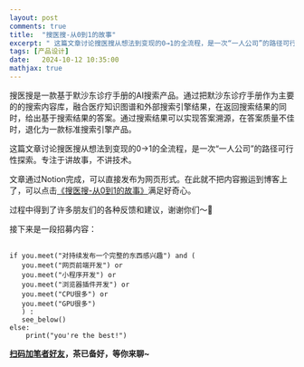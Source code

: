 ```yaml
---
layout: post
comments: true
title:  "搜医搜-从0到1的故事"
excerpt: " 这篇文章讨论搜医搜从想法到变现的0→1的全流程，是一次“一人公司”的路径可行性探索。专注于讲故事，不讲技术。"
tags: [产品设计]
date:   2024-10-12 10:35:00
mathjax: true
---
```


搜医搜是一款基于默沙东诊疗手册的AI搜索产品。通过把默沙东诊疗手册作为主要的的搜索内容库，融合医疗知识图谱和外部搜索引擎结果，在返回搜索结果的同时，给出基于搜索结果的答案。通过搜索结果可以实现答案溯源，在答案质量不佳时，退化为一款标准搜索引擎产品。

这篇文章讨论搜医搜从想法到变现的0→1的全流程，是一次“一人公司”的路径可行性探索。专注于讲故事，不讲技术。

文章通过Notion完成，可以直接发布为网页形式。在此就不把内容搬运到博客上了，可以点击[《搜医搜-从0到1的故事》](https://zhpmatrix.notion.site/0-1-11d68ac27add803ba683cfbd4e5ca25c)满足好奇心。

过程中得到了许多朋友们的各种反馈和建议，谢谢你们～🫰          

接下来是一段招募内容：

```

if you.meet("对持续发布一个完整的东西感兴趣") and (
   you.meet("网页前端开发") or
   you.meet("小程序开发") or
   you.meet("浏览器插件开发") or
   you.meet("CPU很多") or
   you.meet("GPU很多")
   ) :
   see_below()
else:
    print("you're the best!")
```


**[扫码加笔者好友](https://zhpmatrix.github.io/about/)，茶已备好，等你来聊~**
